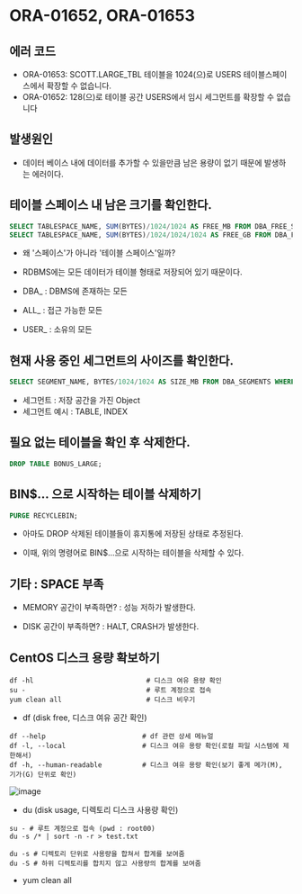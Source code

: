 # ORA-01652, ORA-01653

## 에러 코드
- ORA-01653: SCOTT.LARGE_TBL 테이블을 1024(으)로 USERS 테이블스페이스에서 확장할 수 없습니다.
- ORA-01652: 128(으)로 테이블 공간 USERS에서 임시 세그먼트를 확장할 수 없습니다

## 발생원인

- 데이터 베이스 내에 데이터를 추가할 수 있을만큼 남은 용량이 없기 때문에 발생하는 에러이다. 

## 테이블 스페이스 내 남은 크기를 확인한다. 

```SQL
SELECT TABLESPACE_NAME, SUM(BYTES)/1024/1024 AS FREE_MB FROM DBA_FREE_SPACE GROUP BY TABLESPACE_NAME;
SELECT TABLESPACE_NAME, SUM(BYTES)/1024/1024/1024 AS FREE_GB FROM DBA_FREE_SPACE GROUP BY TABLESPACE_NAME;
```

- 왜 '스페이스'가 아니라 '테이블 스페이스'일까?
- RDBMS에는 모든 데이터가 테이블 형태로 저장되어 있기 때문이다.

- DBA_ : DBMS에 존재하는 모든
- ALL_ : 접근 가능한 모든
- USER_ : 소유의 모든


## 현재 사용 중인 세그먼트의 사이즈를 확인한다. 

```SQL
SELECT SEGMENT_NAME, BYTES/1024/1024 AS SIZE_MB FROM DBA_SEGMENTS WHERE TABLESPACE_NAME = 'USERS'ORDER BY 2 DESC;
```

- 세그먼트 : 저장 공간을 가진 Object
- 세그먼트 예시 : TABLE, INDEX


## 필요 없는 테이블을 확인 후 삭제한다. 


```SQL
DROP TABLE BONUS_LARGE;
```


## BIN$... 으로 시작하는 테이블 삭제하기

```SQL
PURGE RECYCLEBIN;
```

- 아마도 DROP 삭제된 테이블들이 휴지통에 저장된 상태로 추정된다. 

- 이때, 위의 명령어로 BIN$...으로 시작하는 테이블을 삭제할 수 있다. 


## 기타 : SPACE 부족

- MEMORY 공간이 부족하면? : 성능 저하가 발생한다.

- DISK 공간이 부족하면? : HALT, CRASH가 발생한다. 



## CentOS 디스크 용량 확보하기


```SHELL
df -hl                            # 디스크 여유 용량 확인 
su -                              # 루트 계정으로 접속
yum clean all                     # 디스크 비우기
```

- df (disk free, 디스크 여유 공간 확인)

```shell
df --help                        # df 관련 상세 메뉴얼
df -l, --local                   # 디스크 여유 용량 확인(로컬 파일 시스템에 제한해서)
df -h, --human-readable          # 디스크 여유 용량 확인(보기 좋게 메가(M), 기가(G) 단위로 확인)
```

![image](https://user-images.githubusercontent.com/77392444/118612118-6b020900-b7f8-11eb-9904-e4ffa8646b4e.png)


- du (disk usage, 디렉토리 디스크 사용량 확인)

```shell
su - # 루트 계정으로 접속 (pwd : root00) 
du -s /* | sort -n -r > test.txt
```

```shell
du -s # 디렉토리 단위로 사용량을 합쳐서 합계를 보여줌
du -S # 하위 디렉토리를 합치지 않고 사용량의 합계를 보여줌
```

- yum clean all
